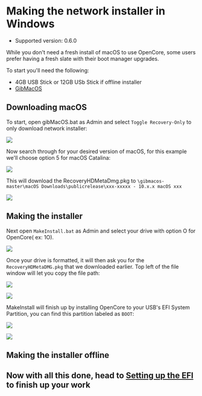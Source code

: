 # Making the network installer in Windows

* Supported version: 0.6.0

While you don't need a fresh install of macOS to use OpenCore, some users prefer having a fresh slate with their boot manager upgrades.

To start you'll need the following:

* 4GB USB Stick or 12GB USb Stick if offline installer
* [GibMacOS](https://github.com/corpnewt/gibMacOS)


## Downloading macOS

To start, open gibMacOS.bat as Admin and select `Toggle Recovery-Only` to only download network installer:

![](../images/installer-guide/winblows-install-md/gib-default.png)

Now search through for your desired version of macOS, for this example we'll choose option 5 for macOS Catalina:

![](../images/installer-guide/winblows-install-md/gib-recovery.png)

This will download the RecoveryHDMetaDmg.pkg to `\gibmacos-master\macOS Downloads\publicrelease\xxx-xxxxx - 10.x.x macOS xxx`

![](../images/installer-guide/winblows-install-md/gib-done.png)

## Making the installer

Next open `MakeInstall.bat` as Admin and select your drive with option O for OpenCore( ex: 1O).

![](../images/installer-guide/winblows-install-md/make-install.png)

Once your drive is formatted, it will then ask you for the `RecoveryHDMetaDMG.pkg` that we downloaded earlier. Top left of the file window will let you copy the file path:

![](../images/installer-guide/winblows-install-md/make-install-location.png)

![](../images/installer-guide/winblows-install-md/recovery-location.png)

MakeInstall will finish up by installing OpenCore to your USB's EFI System Partition, you can find this partition labeled as `BOOT`:

![](../images/installer-guide/winblows-install-md/make-install-done.png)

![](../images/installer-guide/winblows-install-md/EFI-base.png)

## Making the installer offline



## Now with all this done, head to [Setting up the EFI](../installer-guide/opencore-efi.md) to finish up your work
